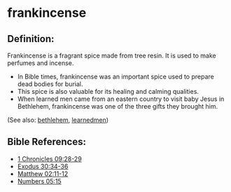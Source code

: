 # frankincense #

## Definition: ##

Frankincense is a fragrant spice made from tree resin. It is used to make perfumes and incense.

* In Bible times, frankincense was an important spice used to prepare dead bodies for burial.
* This spice is also valuable for its healing and calming qualities.
* When learned men came from an eastern country to visit baby Jesus in Bethlehem, frankincense was one of the three gifts they brought him.

(See also: [bethlehem](../other/bethlehem.md), [learnedmen](../other/learnedmen.md))

## Bible References: ##

* [1 Chronicles 09:28-29](https://door43.org/en/bible/notes/1ch/09/28)
* [Exodus 30:34-36](https://door43.org/en/bible/notes/exo/30/34)
* [Matthew 02:11-12](https://door43.org/en/bible/notes/mat/02/11)
* [Numbers 05:15](https://door43.org/en/bible/notes/num/05/15)

